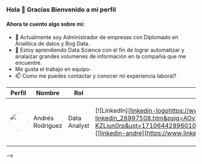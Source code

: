 ### Hola 👋 Gracias Bienvenido a mi perfil

#### Ahora te cuento algo sobre mi:

- 🔭 Actualmente soy Administrador de empresas con Diplomado en Analitica de datos y Bog Data.
- 🌱 Estoy aprendiendo Data Science con el fin de lograr automatizar y analaizar grandes volumenes de información en la compañia que me encuentre.
- Me gusta el trabajo en equipo-
- 📫 Como me puedes contactar y conocer mi experiencia laboral?

| Perfil                                                | Nombre              | Rol              | LinkedIn                                             | GitHub           |
|-------------------------------------------------------|---------------------|------------------|------------------------------------------------------|------------------|  
| <img src="https://media.licdn.com/dms/image/D4E03AQHHB624K_lnbQ/profile-displayphoto-shrink_100_100/0/1707653483491?e=1715212800&v=beta&t=Jw_kURbVmfam3Eo61LC4cdU3Gyzx_5iMTTN6i4KHIi4" width=48 style="border-radius:50%"> | Andrés Rodríguez   | Data Analyst     | [![LinkedIn][[linkedin-logo](https://www.google.com/url?sa=i&url=https%3A%2F%2Fwww.freepik.es%2Fvector-premium%2Flogo-linkedin_28997508.htm&psig=AOvVaw04JmVaxp4jT4-KZLiun0rp&ust=1710644289601000&source=images&cd=vfe&opi=89978449&ved=0CBMQjRxqFwoTCJjo0OTk94QDFQAAAAAdAAAAABAE)https://www.google.com/url?sa=i&url=https%3A%2F%2Fwww.freepik.es%2Fvector-premium%2Flogo-linkedin_28997508.htm&psig=AOvVaw04JmVaxp4jT4-KZLiun0rp&ust=1710644289601000&source=images&cd=vfe&opi=89978449&ved=0CBMQjRxqFwoTCJjo0OTk94QDFQAAAAAdAAAAABAE]][[linkedin-andre](https://www.linkedin.com/in/andres-rodriguez-9737ba138/)]           | [![GitHub][github-logo]][github-andre] |

-->
